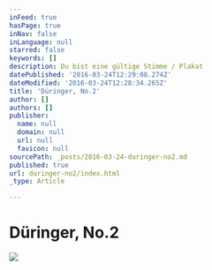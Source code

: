 ```yaml
---
inFeed: true
hasPage: true
inNav: false
inLanguage: null
starred: false
keywords: []
description: Du bist eine gültige Stimme / Plakat
datePublished: '2016-03-24T12:29:08.274Z'
dateModified: '2016-03-24T12:28:34.265Z'
title: 'Düringer, No.2'
author: []
authors: []
publisher:
  name: null
  domain: null
  url: null
  favicon: null
sourcePath: _posts/2016-03-24-duringer-no2.md
published: true
url: duringer-no2/index.html
_type: Article

---
```

# Düringer, No.2
![](https://the-grid-user-content.s3-us-west-2.amazonaws.com/6633fa46-fa03-4590-b6d1-e3493691a1a0.jpg)